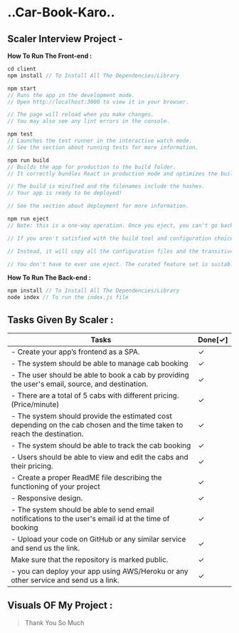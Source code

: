 # ..Car-Book-Karo..
## Scaler Interview Project -

**How To Run The Front-end :**

```javascript
cd client
npm install // To Install All The Dependencies/Library

npm start
// Runs the app in the development mode.
// Open http://localhost:3000 to view it in your browser.

// The page will reload when you make changes.
// You may also see any lint errors in the console.

npm test
// Launches the test runner in the interactive watch mode.
// See the section about running tests for more information.

npm run build
// Builds the app for production to the build folder.
// It correctly bundles React in production mode and optimizes the build for the best performance.

// The build is minified and the filenames include the hashes.
// Your app is ready to be deployed!

// See the section about deployment for more information.

npm run eject
// Note: this is a one-way operation. Once you eject, you can't go back!

// If you aren't satisfied with the build tool and configuration choices, you can eject at any time. This command will remove the single build dependency from your project.

// Instead, it will copy all the configuration files and the transitive dependencies (webpack, Babel, ESLint, etc) right into your project so you have full control over them. All of the commands except eject will still work, but they will point to the copied scripts so you can tweak them. At this point you're on your own.

// You don't have to ever use eject. The curated feature set is suitable for small and middle deployments, and you shouldn't feel obligated to use this feature. However we understand that this tool wouldn't be useful if you couldn't customize it when you are ready for it.
```

**How To Run The Back-end :**

```javascript
npm install // To Install All The Dependencies/Library
node index // To run the index.js file
```

## Tasks Given By Scaler :
| Tasks | Done[&check;] |
| --- | ---|
| - Create your app’s frontend as a SPA. | &check; |
| - The system should be able to manage cab booking | &check; |
| - The user should be able to book a cab by providing the user's email, source, and destination. | &check; |
| - There are a total of 5 cabs with different pricing. (Price/minute) | &check; |
| - The system should provide the estimated cost depending on the cab chosen and the time taken to reach the destination. | &check; |
| - The system should be able to track the cab booking | &check; |
| - Users should be able to view and edit the cabs and their pricing. | &check; |
| - Create a proper ReadME file describing the functioning of your project | &check; |
| - Responsive design. | &check; |
| - The system should be able to send email notifications to the user's email id at the time of booking | &check; |
| - Upload your code on GitHub or any similar service and send us the link. | &check; |
Make sure that the repository is marked public.| &check; |
| - you can deploy your app using AWS/Heroku or any other service and send us a link. | &check; |

## Visuals OF My Project :


>Thank You So Much 

